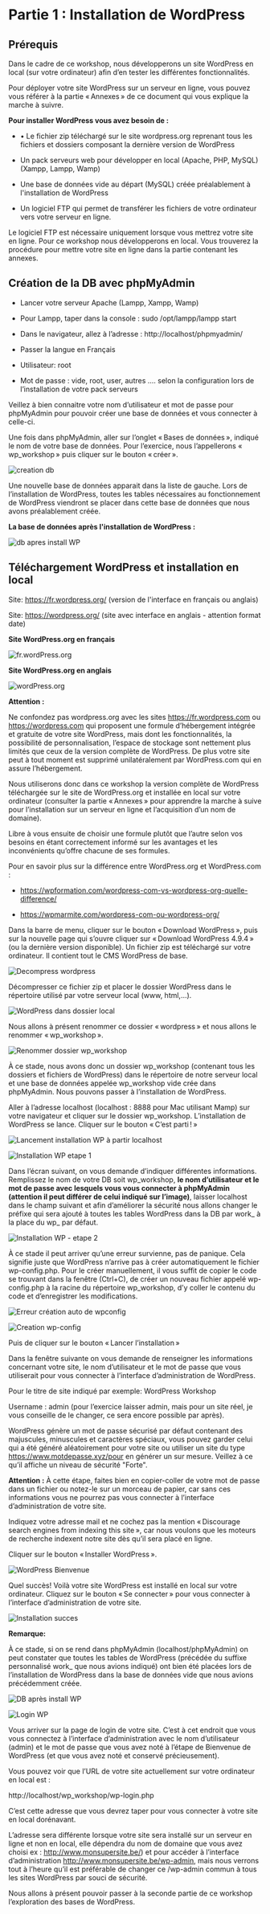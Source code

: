 # Partie 1 : Installation de WordPress

## Prérequis

Dans le cadre de ce workshop, nous développerons un site WordPress en local (sur votre ordinateur) afin d’en tester les différentes fonctionnalités.

Pour déployer votre site WordPress sur un serveur en ligne, vous pouvez vous référer à la partie « Annexes » de ce document qui vous explique la marche à suivre.


**Pour installer WordPress vous avez besoin de :**

* •	Le fichier zip téléchargé sur le site wordpress.org reprenant tous les fichiers et dossiers composant la dernière version de WordPress

* Un pack serveurs web pour développer en local (Apache, PHP, MySQL) (Xampp, Lampp, Wamp)

* Une base de données vide au départ (MySQL) créée préalablement à l'installation de WordPress

* Un logiciel FTP qui permet de transférer les fichiers de votre ordinateur vers votre serveur en ligne.

Le logiciel FTP est nécessaire uniquement lorsque vous mettrez votre site en ligne. Pour ce workshop nous développerons en local. Vous trouverez la procédure pour mettre votre site en ligne dans la partie contenant les annexes.

## Création de la DB avec phpMyAdmin

* Lancer votre serveur Apache (Lampp, Xampp, Wamp)

* Pour Lampp, taper dans la console : sudo /opt/lampp/lampp start

* Dans le navigateur, allez à l’adresse : http://localhost/phpmyadmin/

* Passer la langue en Français

* Utilisateur: root

* Mot de passe : vide, root, user, autres .... selon la configuration lors de l’installation de votre pack serveurs

Veillez à bien connaitre votre nom d’utilisateur et mot de passe pour phpMyAdmin pour pouvoir créer une base de données et vous connecter à celle-ci.

Une fois dans phpMyAdmin, aller sur l’onglet « Bases de données », indiqué le nom de votre base de données. Pour l’exercice, nous l’appellerons « wp_workshop » puis cliquer sur le bouton « créer ».


![creation db](images/install_wp_creation_db.jpg)


Une nouvelle base de données apparait dans la liste de gauche. Lors de l’installation de WordPress, toutes les tables nécessaires au fonctionnement de WordPress viendront se placer dans cette base de données que nous avons préalablement créée.


**La base de données après l'installation de WordPress :**


![db apres install WP](images/install_wp_DB_apres_install_WP.jpg)


## Téléchargement WordPress et installation en local


Site: https://fr.wordpress.org/ (version de l'interface en français ou anglais)

Site: https://wordpress.org/ (site avec interface en anglais - attention format date)


**Site WordPress.org en français**

![fr.wordPress.org](images/install_wp_wordpress-org-fr.jpg)



**Site WordPress.org en anglais**

![wordPress.org](images/install_wp_wordpress-org.jpg)


**Attention :**

Ne confondez pas wordpress.org avec les sites https://fr.wordpress.com ou https://wordpress.com qui proposent une formule d’hébergement intégrée et gratuite de votre site WordPress, mais dont les fonctionnalités, la possibilité de personnalisation, l’espace de stockage sont nettement plus limités que ceux de la version complète de WordPress. De plus votre site peut à tout moment est supprimé unilatéralement par WordPress.com qui en assure l’hébergement.

Nous utiliserons donc dans ce workshop la version complète de WordPress téléchargée sur le site de WordPress.org et installée en local sur votre ordinateur (consulter la partie « Annexes » pour apprendre la marche à suive pour l’installation sur un serveur en ligne et l’acquisition d’un nom de domaine).

Libre à vous ensuite de choisir une formule plutôt que l’autre selon vos besoins en étant correctement informé sur les avantages et les inconvénients qu’offre chacune de ses formules.


Pour en savoir plus sur la différence entre WordPress.org et WordPress.com :

* https://wpformation.com/wordpress-com-vs-wordpress-org-quelle-difference/

* https://wpmarmite.com/wordpress-com-ou-wordpress-org/


Dans la barre de menu, cliquer sur le bouton « Download WordPress », puis sur la nouvelle page qui s’ouvre cliquer sur « Download WordPress 4.9.4 » (ou la dernière version disponible). Un fichier zip est téléchargé sur votre ordinateur. Il contient tout le CMS WordPress de base.


![Decompress wordpress](images/install_wp_decompresse_wordpress.jpg)


Décompresser ce fichier zip et placer le dossier WordPress dans le répertoire utilisé par votre serveur local (www, html,...).

![WordPress dans dossier local](images/install_wp_wordpress_dossier_html.jpg)

Nous allons à présent renommer ce dossier « wordpress » et nous allons le renommer « wp_workshop ».


![Renommer dossier wp_workshop](images/install_wp_renomme_wp_workshop.jpg)


À ce stade, nous avons donc un dossier wp_workshop (contenant tous les dossiers et fichiers de WordPress) dans le répertoire de notre serveur local et une base de données appelée wp_workshop vide crée dans phpMyAdmin. Nous pouvons passer à l’installation de WordPress.

Aller à l’adresse localhost (localhost : 8888 pour Mac utilisant Mamp) sur votre navigateur et cliquer sur le dossier wp_workshop. L’installation de WordPress se lance. Cliquer sur le bouton « C’est parti ! »


![Lancement installation WP à partir localhost](images/install_wp_lancement_install_wp_localhost.jpg)



![Installation WP etape 1](images/install_wp_1.jpg)


Dans l’écran suivant, on vous demande d’indiquer différentes informations. Remplissez le nom de votre DB soit wp_workshop, **le nom d’utilisateur et le mot de passe avec lesquels vous vous connecter à phpMyAdmin (attention il peut différer de celui indiqué sur l’image)**, laisser localhost dans le champ suivant et afin d’améliorer la sécurité nous allons changer le préfixe qui sera ajouté à toutes les tables WordPress dans la DB par work_ à la place du wp_ par défaut.

![Installation WP - etape 2](images/install_wp_2.jpg)


À ce stade il peut arriver qu’une erreur survienne, pas de panique. Cela signifie juste que WordPress n’arrive pas à créer automatiquement le fichier wp-config.php. Pour le créer manuellement, il vous suffit de copier le code se trouvant dans la fenêtre (Ctrl+C), de créer un nouveau fichier appelé wp-config.php à la racine du répertoire wp_workshop, d’y coller le contenu du code et d’enregistrer les modifications.


![Erreur création auto de wpconfig](images/install_wp_3_erreur.jpg)


![Creation wp-config](images/install_wp_creation_wp_config.jpg)


Puis de cliquer sur le bouton « Lancer l’installation »


Dans la fenêtre suivante on vous demande de renseigner les informations concernant votre site, le nom d’utilisateur et le mot de passe que vous utiliserait pour vous connecter à l’interface d’administration de WordPress.

Pour le titre de site indiqué par exemple: WordPress Workshop

Username : admin (pour l’exercice laisser admin, mais pour un site réel, je vous conseille de le changer, ce sera encore possible par après).

WordPress génère un mot de passe sécurisé par défaut contenant des majuscules, minuscules et caractères spéciaux, vous pouvez garder celui qui a été généré aléatoirement pour votre site ou utiliser un site du type https://www.motdepasse.xyz/pour en générer un sur mesure. Veillez à ce qu’il affiche un niveau de sécurité "Forte".


**Attention :** À cette étape, faites bien en copier-coller de votre mot de passe dans un fichier ou notez-le sur un morceau de papier, car sans ces informations vous ne pourrez pas vous connecter à l’interface d’administration de votre site.

Indiquez votre adresse mail et ne cochez pas la mention « Discourage search engines from indexing this site », car nous voulons que les moteurs de recherche indexent notre site dès qu’il sera placé en ligne.

Cliquer sur le bouton « Installer WordPress ».


![WordPress Bienvenue](images/install_wp_wordpress-bienvenue.jpg)


Quel succès! Voilà votre site WordPress est installé en local sur votre ordinateur. Cliquez sur le bouton « Se connecter » pour vous connecter à l’interface d’administration de votre site.


![Installation succes](images/install_wp_success.jpg)


**Remarque:**

À ce stade, si on se rend dans phpMyAdmin (localhost/phpMyAdmin) on peut constater que toutes les tables de WordPress (précédée du suffixe personnalisé work_ que nous avions indiqué) ont bien été placées lors de l’installation de WordPress dans la base de données vide que nous avions précédemment créée.


![DB après install WP](images/install_wp_DB_apres_install_WP.jpg)


![Login WP](images/install_wp_login.jpg)


Vous arriver sur la page de login de votre site. C’est à cet endroit que vous vous connectez à l’interface d’administration avec le nom d’utilisateur (admin) et le mot de passe que vous avez noté à l’étape de Bienvenue de WordPress (et que vous avez noté et conservé précieusement).

Vous pouvez voir que l’URL de votre site actuellement sur votre ordinateur en local est :

http://localhost/wp_workshop/wp-login.php

C’est cette adresse que vous devrez taper pour vous connecter à votre site en local dorénavant.

L’adresse sera différente lorsque votre site sera installé sur un serveur en ligne et non en local, elle dépendra du nom de domaine que vous avez choisi ex : http://www.monsupersite.be/) et pour accéder à l’interface d’administration http://www.monsupersite.be/wp-admin, mais nous verrons tout à l’heure qu’il est préférable de changer ce /wp-admin commun à tous les sites WordPress par souci de sécurité.

Nous allons à présent pouvoir passer à la seconde partie de ce workshop l’exploration des bases de WordPress.

